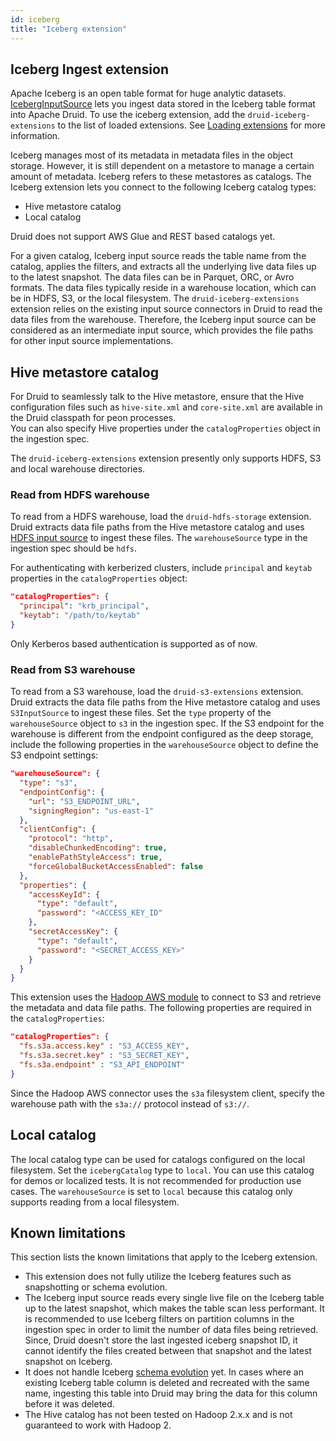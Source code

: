 ```yaml
---
id: iceberg 
title: "Iceberg extension"
---
```


<!--
  ~ Licensed to the Apache Software Foundation (ASF) under one
  ~ or more contributor license agreements.  See the NOTICE file
  ~ distributed with this work for additional information
  ~ regarding copyright ownership.  The ASF licenses this file
  ~ to you under the Apache License, Version 2.0 (the
  ~ "License"); you may not use this file except in compliance
  ~ with the License.  You may obtain a copy of the License at
  ~
  ~   http://www.apache.org/licenses/LICENSE-2.0
  ~
  ~ Unless required by applicable law or agreed to in writing,
  ~ software distributed under the License is distributed on an
  ~ "AS IS" BASIS, WITHOUT WARRANTIES OR CONDITIONS OF ANY
  ~ KIND, either express or implied.  See the License for the
  ~ specific language governing permissions and limitations
  ~ under the License.
  -->

## Iceberg Ingest extension

Apache Iceberg is an open table format for huge analytic datasets. [IcebergInputSource](../../ingestion/input-sources.md#iceberg-input-source) lets you ingest data stored in the Iceberg table format into Apache Druid. To use the iceberg extension, add the `druid-iceberg-extensions` to the list of loaded extensions. See [Loading extensions](../../configuration/extensions.md#loading-extensions) for more information.

Iceberg manages most of its metadata in metadata files in the object storage. However, it is still dependent on a metastore to manage a certain amount of metadata.
Iceberg refers to these metastores as catalogs. The Iceberg extension lets you connect to the following Iceberg catalog types:
* Hive metastore catalog
* Local catalog

Druid does not support AWS Glue and REST based catalogs yet.

For a given catalog, Iceberg input source reads the table name from the catalog, applies the filters, and extracts all the underlying live data files up to the latest snapshot.
The data files can be in Parquet, ORC, or Avro formats. The data files typically reside in a warehouse location, which can be in HDFS, S3, or the local filesystem.
The `druid-iceberg-extensions` extension relies on the existing input source connectors in Druid to read the data files from the warehouse. Therefore, the Iceberg input source can be considered as an intermediate input source, which provides the file paths for other input source implementations.

## Hive metastore catalog

For Druid to seamlessly talk to the Hive metastore, ensure that the Hive configuration files such as `hive-site.xml` and `core-site.xml` are available in the Druid classpath for peon processes.  
You can also specify Hive properties under the `catalogProperties` object in the ingestion spec. 

The `druid-iceberg-extensions` extension presently only supports HDFS, S3 and local warehouse directories.

### Read from HDFS warehouse 

To read from a HDFS warehouse, load the `druid-hdfs-storage` extension. Druid extracts data file paths from the Hive metastore catalog and uses [HDFS input source](../../ingestion/input-sources.md#hdfs-input-source) to ingest these files.
The `warehouseSource` type in the ingestion spec should be `hdfs`.

For authenticating with kerberized clusters, include `principal` and `keytab` properties in the `catalogProperties` object:

```json
"catalogProperties": {
  "principal": "krb_principal",
  "keytab": "/path/to/keytab"
}
```
Only Kerberos based authentication is supported as of now.

### Read from S3 warehouse

To read from a S3 warehouse, load the `druid-s3-extensions` extension. Druid extracts the data file paths from the Hive metastore catalog and uses `S3InputSource` to ingest these files.
Set the `type` property of the `warehouseSource` object to `s3` in the ingestion spec. If the S3 endpoint for the warehouse is different from the endpoint configured as the deep storage, include the following properties in the `warehouseSource` object to define the S3 endpoint settings:

```json
"warehouseSource": {
  "type": "s3",
  "endpointConfig": {
    "url": "S3_ENDPOINT_URL",
    "signingRegion": "us-east-1"
  },
  "clientConfig": {
    "protocol": "http",
    "disableChunkedEncoding": true,
    "enablePathStyleAccess": true,
    "forceGlobalBucketAccessEnabled": false
  },
  "properties": {
    "accessKeyId": {
      "type": "default",
      "password": "<ACCESS_KEY_ID"
    },
    "secretAccessKey": {
      "type": "default",
      "password": "<SECRET_ACCESS_KEY>"
    }
  }
}
```

This extension uses the [Hadoop AWS module](https://hadoop.apache.org/docs/stable/hadoop-aws/tools/hadoop-aws/) to connect to S3 and retrieve the metadata and data file paths.
The following properties are required in the `catalogProperties`:

```json
"catalogProperties": {
  "fs.s3a.access.key" : "S3_ACCESS_KEY",
  "fs.s3a.secret.key" : "S3_SECRET_KEY",
  "fs.s3a.endpoint" : "S3_API_ENDPOINT"
}
```
Since the Hadoop AWS connector uses the `s3a` filesystem client, specify the warehouse path with the `s3a://` protocol instead of `s3://`.

## Local catalog

The local catalog type can be used for catalogs configured on the local filesystem. Set the `icebergCatalog` type to `local`. You can use this catalog for demos or localized tests. It is not recommended for production use cases.
The `warehouseSource` is set to `local` because this catalog only supports reading from a local filesystem.

## Known limitations

This section lists the known limitations that apply to the Iceberg extension.

- This extension does not fully utilize the Iceberg features such as snapshotting or schema evolution.
- The Iceberg input source reads every single live file on the Iceberg table up to the latest snapshot, which makes the table scan less performant. It is recommended to use Iceberg filters on partition columns in the ingestion spec in order to limit the number of data files being retrieved. Since, Druid doesn't store the last ingested iceberg snapshot ID, it cannot identify the files created between that snapshot and the latest snapshot on Iceberg.
- It does not handle Iceberg [schema evolution](https://iceberg.apache.org/docs/latest/evolution/) yet. In cases where an existing Iceberg table column is deleted and recreated with the same name, ingesting this table into Druid may bring the data for this column before it was deleted.
- The Hive catalog has not been tested on Hadoop 2.x.x and is not guaranteed to work with Hadoop 2.